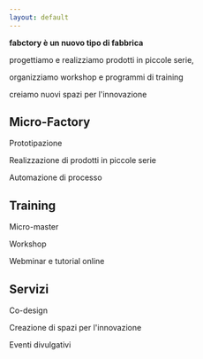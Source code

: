 ```yaml
---
layout: default
---
```


**fabctory è un nuovo tipo di fabbrica**

progettiamo e realizziamo prodotti in piccole serie,

organizziamo workshop e programmi di training

creiamo nuovi spazi per l'innovazione


## Micro-Factory

Prototipazione

Realizzazione di prodotti in piccole serie

Automazione di processo

## Training

Micro-master

Workshop

Webminar e tutorial online

## Servizi

Co-design

Creazione di spazi per l'innovazione

Eventi divulgativi
